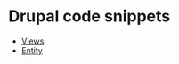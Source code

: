 # Drupal code snippets

 - [Views](https://github.com/dawidnawrot/drupal_code_snippets/blob/master/views.md)
 - [Entity](https://github.com/dawidnawrot/drupal_code_snippets/blob/master/entity.md)
